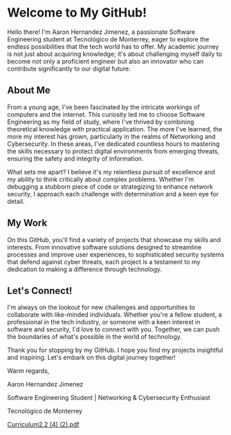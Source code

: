 # Welcome to My GitHub!

Hello there! I'm Aaron Hernandez Jimenez, a passionate Software Engineering student at Tecnológico de Monterrey, eager to explore the endless possibilities that the tech world has to offer. My academic journey is not just about acquiring knowledge; it's about challenging myself daily to become not only a proficient engineer but also an innovator who can contribute significantly to our digital future.

## About Me

From a young age, I've been fascinated by the intricate workings of computers and the internet. This curiosity led me to choose Software Engineering as my field of study, where I've thrived by combining theoretical knowledge with practical application. The more I've learned, the more my interest has grown, particularly in the realms of Networking and Cybersecurity. In these areas, I've dedicated countless hours to mastering the skills necessary to protect digital environments from emerging threats, ensuring the safety and integrity of information.

What sets me apart? I believe it's my relentless pursuit of excellence and my ability to think critically about complex problems. Whether I'm debugging a stubborn piece of code or strategizing to enhance network security, I approach each challenge with determination and a keen eye for detail.

## My Work

On this GitHub, you'll find a variety of projects that showcase my skills and interests. From innovative software solutions designed to streamline processes and improve user experiences, to sophisticated security systems that defend against cyber threats, each project is a testament to my dedication to making a difference through technology.

## Let's Connect!

I'm always on the lookout for new challenges and opportunities to collaborate with like-minded individuals. Whether you're a fellow student, a professional in the tech industry, or someone with a keen interest in software and security, I'd love to connect with you. Together, we can push the boundaries of what's possible in the world of technology.


Thank you for stopping by my GitHub. I hope you find my projects insightful and inspiring. Let's embark on this digital journey together!

Warm regards,

Aaron Hernandez Jimenez

Software Engineering Student | Networking & Cybersecurity Enthusiast


Tecnológico de Monterrey

[Curriculum2.2 (4) (2).pdf](https://github.com/Aaron3312/aaron3312/files/14943976/Curriculum2.2.4.2.pdf)


